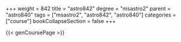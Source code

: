 +++
weight = 842
title = "astro842"
degree = "msastro2"
parent = "astro840"
tags = ["msastro2", "astro842", "astro840"]
categories = ["course"]
bookCollapseSection = false
+++

{{< genCoursePage >}}
